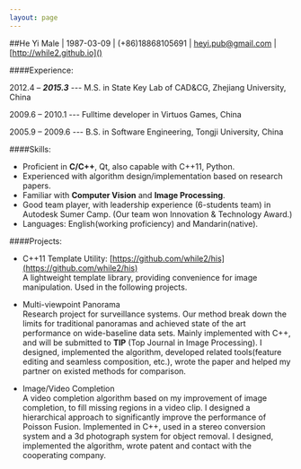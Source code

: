 ```yaml
---
layout: page
---
```

##He YiMale \| 1987-03-09 \| (+86)18868105691 \| [heyi.pub@gmail.com](heyi.pub@gmail.com) \| [http://while2.github.io]()####Experience:
2012.4 – __*2015.3*__ --- M.S. in State Key Lab of CAD&CG, Zhejiang University, China2009.6 – 2010.1 --- Fulltime developer in Virtuos Games, China

2005.9 – 2009.6 --- B.S. in Software Engineering, Tongji University, China####Skills:
* Proficient in __C/C++__, Qt, also capable with C++11, Python.* Experienced with algorithm design/implementation based on research papers.* Familiar with __Computer Vision__ and __Image Processing__.* Good team player, with leadership experience (6-students team) in Autodesk Sumer Camp. (Our team won Innovation & Technology Award.)* Languages: English(working proficiency) and Mandarin(native).####Projects:
* C++11 Template Utility: [https://github.com/while2/his](https://github.com/while2/his)<br/>A lightweight template library, providing convenience for image manipulation. Used in the following projects.
* Multi-viewpoint Panorama <br/>Research project for surveillance systems. Our method break down the limits for traditional panoramas and achieved state of the art performance on wide-baseline data sets. Mainly implemented with C++, and will be submitted to __TIP__ (Top Journal in Image Processing). I designed, implemented the algorithm, developed related tools(feature editing and seamless composition, etc.), wrote the paper and helped my partner on existed methods for comparison.
* Image/Video Completion <br/>A video completion algorithm based on my improvement of image completion, to fill missing regions in a video clip. I designed a hierarchical approach to significantly improve the performance of Poisson Fusion. Implemented in C++, used in a stereo conversion system and a 3d photograph system for object removal. I designed, implemented the algorithm, wrote patent and contact with the cooperating company.